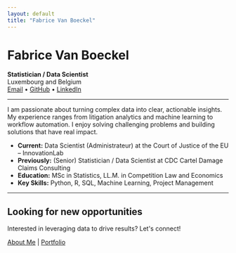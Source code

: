 ```yaml
---
layout: default
title: "Fabrice Van Boeckel"
---
```


# Fabrice Van Boeckel
**Statistician / Data Scientist**  
Luxembourg and Belgium  
[Email](mailto:fabricevb@hotmail.com) • [GitHub](https://github.com/fabricevb) • [LinkedIn](https://www.linkedin.com/in/fabricevb/)

---

I am passionate about turning complex data into clear, actionable insights. My experience ranges from litigation analytics and machine learning to workflow automation. I enjoy solving challenging problems and building solutions that have real impact.

- **Current:** Data Scientist (Administrateur) at the Court of Justice of the EU – InnovationLab
- **Previously:** (Senior) Statistician / Data Scientist at CDC Cartel Damage Claims Consulting
- **Education:** MSc in Statistics, LL.M. in Competition Law and Economics
- **Key Skills:** Python, R, SQL, Machine Learning, Project Management

---

## Looking for new opportunities
Interested in leveraging data to drive results? Let's connect!

[About Me](about.html) | [Portfolio](portfolio.html)